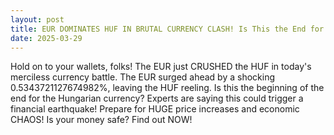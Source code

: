 ```yaml
---
layout: post
title: EUR DOMINATES HUF IN BRUTAL CURRENCY CLASH! Is This the End for the Hungarian Forint?
date: 2025-03-29
---
```


Hold on to your wallets, folks! The EUR just CRUSHED the HUF in today's merciless currency battle. The EUR surged ahead by a shocking 0.5343721127674982%, leaving the HUF reeling. Is this the beginning of the end for the Hungarian currency? Experts are saying this could trigger a financial earthquake! Prepare for HUGE price increases and economic CHAOS! Is your money safe? Find out NOW!